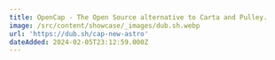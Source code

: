 ```yaml
---
title: OpenCap - The Open Source alternative to Carta and Pulley.
image: /src/content/showcase/_images/dub.sh.webp
url: 'https://dub.sh/cap-new-astro'
dateAdded: 2024-02-05T23:12:59.000Z
---
```


